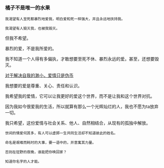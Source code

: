 ### 橘子不是唯一的水果

```
我渴望有人至死都暴烈地爱我，明白爱和死一样强大，并且永远地扶持我。

我渴望有人毁灭我，也被我毁灭。
```

但我不希望。

暴烈的爱，不是我所爱的。

我不知道一个人得有多偏执，才敢想要至死不休、暴烈永远的爱。甚至，还想要毁灭。

[对于解决自我的渺小，爱情只是伪币](https://Liyang20021203.github.io/Reading/送你一颗子弹)

我想要的爱是尊重、关心、责任和认识。

我希望我的爱情，它可以让我更好的爱这个世界，而不是让我和这个世界对抗。

因为我如今很爱我的生活，所以就算有那么一个光辉灿烂的人，我也不愿为ta放弃一切。

我只希望，这份爱情与社会关系、他人、自然相结合，从现有的孤独中解放。


```
世间的情爱何其多，有人可以虚掷一生共同生活却不知道彼此的姓名。

命名是艰难而耗时的大事，要一语中的，并意寓其力量。

否则在狂野的夜晚，谁能把你唤回家？

知道你名字的人才能。
```

